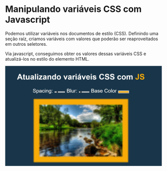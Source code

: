 # Manipulando variáveis CSS com Javascript

Podemos utilizar variáveis nos documentos de estilo (CSS).
Definindo uma seção raíz, criamos variáveis com valores que poderão ser reaproveitados em outros seletores.

Via javascript, conseguimos obter os valores dessas variáveis CSS e atualizá-los no estilo do elemento HTML.

![Demo](https://github.com/richielybmp/Javascript30/blob/master/3%20-%20CSS%20Variables/Demo.jpg)    